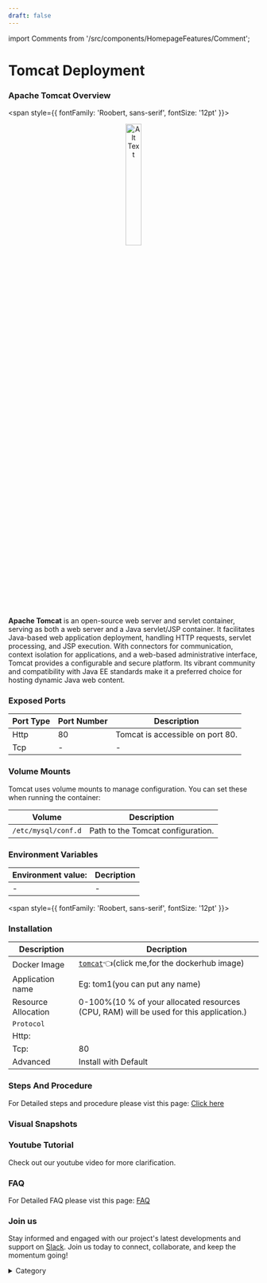 ```yaml
---
draft: false
---
```

import Comments from '/src/components/HomepageFeatures/Comment';





# Tomcat Deployment

### Apache Tomcat Overview

<span style={{ fontFamily: 'Roobert, sans-serif', fontSize: '12pt' }}>

<p align="center">
  <img src="/img/efefg.jpg" alt="Alt Text" width="25%"/>
</p> 

**Apache Tomcat** is an open-source web server and servlet container, serving as both a web server and a Java servlet/JSP container. It facilitates Java-based web application deployment, handling HTTP requests, servlet processing, and JSP execution. With connectors for communication, context isolation for applications, and a web-based administrative interface, Tomcat provides a configurable and secure platform. Its vibrant community and compatibility with Java EE standards make it a preferred choice for hosting dynamic Java web content.
### Exposed Ports

| Port Type | Port Number | Description                    |
| --------- | ----------- | ------------------------------ |
| Http      | 80          | Tomcat is accessible on port 80.|
| Tcp       | -           | -             |
### Volume Mounts

Tomcat uses volume mounts to manage configuration. You can set these when running the container:

| Volume                   | Description                          |
| ------------------------ | ------------------------------------ |
| `/etc/mysql/conf.d`      | Path to the Tomcat configuration.     |


### Environment Variables


|   **Environment value:**          | Decription                                                                                                               | 
| --------------------- | ------                                                                                                                   | 
|-       |  -                              |

</span>


<span style={{ fontFamily: 'Roobert, sans-serif', fontSize: '12pt' }}>

### Installation

|  Description          | Decription                                                                                                               | 
| --------------------- | ------                                                                                                                   | 
| Docker Image          |   [`tomcat`](https://hub.docker.com/\_/tomcat)👈(click me,for the dockerhub image)                                   |
| Application name      |  Eg: tom1(you can put any name)                                                                                        | 
| Resource Allocation   |  0-100%(10 % of your allocated resources (CPU, RAM) will be used for this application.)                                  | 
| `Protocol`            |                                                                                                                          | 
|  Http:                |                                                                                                                          |
|  Tcp:                 |    80                                                                                                                    | 
|    Advanced           |    Install with Default                                                                                                  |



### Steps And Procedure

For Detailed steps and procedure please vist this page: [Click here](https://techscaleinfinite.github.io/introduction/cloud-float/Steps%20and%20procedure)




### Visual Snapshots




### Youtube Tutorial&#x20;

Check out our youtube video for more clarification.



### FAQ
For Detailed FAQ please vist this page: [FAQ](https://techscaleinfinite.github.io/FAQ)

### Join us

Stay informed and engaged with our project's latest developments and support on [Slack](https://app.slack.com/client/T04QS32JX6E/C04QKEWE146). Join us today to connect, collaborate, and keep the momentum going!&#x20;

<details>

<summary>Category</summary>

Kubernetes, cloud computing, DevOps, cloud services, hosting platform, container orchestration, cloud infrastructure, cloud deployment, cloud management, cloud technology, cloud solutions, database, tomcat

</details>

</span>

<Comments />
